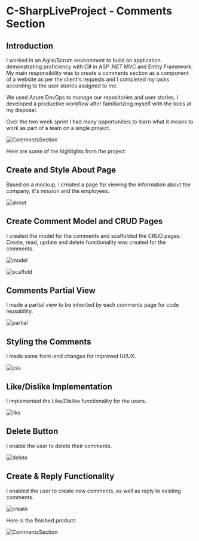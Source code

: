 # C-SharpLiveProject - Comments Section

## Introduction

I worked in an Agile/Scrum environment to build an application demonstrating proficiency with C# in ASP .NET MVC and Entity Framework. My main responsibility was to create a comments section as a component of a website as per the client's requests and I completed my tasks according to the user stories assigned to me. 

We used Azure DevOps to manage our repositories and user stories. I developed a productive workflow after familiarizing myself with the tools at my disposal. 

Over the two week sprint I had many opportunities to learn what it means to work as part of a team on a single project.

![CommentsSection](https://user-images.githubusercontent.com/73494842/185460480-88380dd1-edba-439e-b51c-067ff2e1fe5b.PNG)

Here are some of the highlights from the project:

## Create and Style About Page

Based on a mockup, I created a page for viewing the information about the company, it's mission and the employees.

![about](https://user-images.githubusercontent.com/73494842/184697941-782f1a2a-b76c-4804-9a41-c1e542bbaf3c.PNG)


## Create Comment Model and CRUD Pages

I created the model for the comments and scaffolded the CRUD pages. Create, read, update and delete functionality was created for the comments.

![model](https://user-images.githubusercontent.com/73494842/184697962-015d704f-3dfc-4678-a12c-1ee816ff5d68.PNG)

![scaffold](https://user-images.githubusercontent.com/73494842/184697991-f7d687ad-1ae7-4359-b218-084460902856.PNG)


## Comments Partial View

I made a partial view to be inherited by each comments page for code reusability.

![partial](https://user-images.githubusercontent.com/73494842/184698009-d8f2fd3c-8f34-44bb-a82f-68fa64973b79.PNG)


## Styling the Comments

I made some front-end changes for improved UI/UX.

![css](https://user-images.githubusercontent.com/73494842/184698026-98534774-e101-42fc-9ca7-16c3ffb96403.PNG)


## Like/Dislike Implementation

I implemented the Like/Dislike functionality for the users.

![like](https://user-images.githubusercontent.com/73494842/184698032-4fb63aa5-9d6f-4d2b-999c-570d51dd7849.PNG)


## Delete Button

I enable the user to delete their comments.

![delete](https://user-images.githubusercontent.com/73494842/184698045-79b33013-3c6c-431f-91a1-5cde22657d8b.PNG)


## Create & Reply Functionality

I enabled the user to create new comments, as well as reply to existing comments.

![create](https://user-images.githubusercontent.com/73494842/184698057-718deb68-c24a-4556-b022-e04c0e77879c.PNG)

Here is the finished product:

![CommentsSection](https://user-images.githubusercontent.com/73494842/184698333-84ae55dd-e180-4cc7-b732-914aceb46006.PNG)


